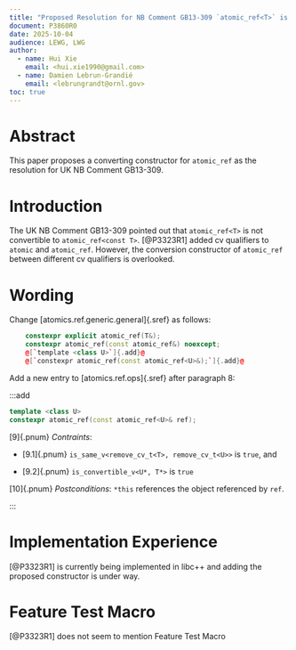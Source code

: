 ```yaml
---
title: "Proposed Resolution for NB Comment GB13-309 `atomic_ref<T>` is not convertible to `atomic_ref<const T>`"
document: P3860R0
date: 2025-10-04
audience: LEWG, LWG
author:
  - name: Hui Xie
    email: <hui.xie1990@gmail.com>
  - name: Damien Lebrun-Grandié
    email: <lebrungrandt@ornl.gov>
toc: true
---
```



# Abstract

This paper proposes a converting constructor for `atomic_ref` as the resolution for UK NB Comment GB13-309.

# Introduction

The UK NB Comment GB13-309 pointed out that `atomic_ref<T>` is not convertible to `atomic_ref<const T>`. [@P3323R1] added cv qualifiers to `atomic` and `atomic_ref`. However, the conversion constructor of `atomic_ref` between different cv qualifiers is overlooked.

# Wording

Change [atomics.ref.generic.general]{.sref} as follows:

```cpp
    constexpr explicit atomic_ref(T&);
    constexpr atomic_ref(const atomic_ref&) noexcept;
    @[`template <class U>`]{.add}@
    @[`constexpr atomic_ref(const atomic_ref<U>&);`]{.add}@
```

Add a new entry to [atomics.ref.ops]{.sref} after paragraph 8:

:::add

```cpp
template <class U>
constexpr atomic_ref(const atomic_ref<U>& ref);
```

[9]{.pnum} *Contraints*:

- [9.1]{.pnum} `is_same_v<remove_cv_t<T>, remove_cv_t<U>>` is `true`, and

- [9.2]{.pnum} `is_convertible_v<U*, T*>` is `true`

[10]{.pnum} *Postconditions*: `*this` references the object referenced by `ref`.

:::

# Implementation Experience

[@P3323R1] is currently being implemented in libc++ and adding the proposed constructor is under way.

# Feature Test Macro

[@P3323R1] does not seem to mention Feature Test Macro

<style>
.bq{
    display: block;
    margin-block-start: 1em;
    margin-block-end: 1em;
    margin-inline-start: 40px;
    margin-inline-end: 40px;
}
</style>
